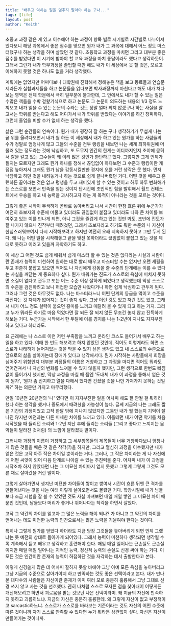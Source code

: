 ```yaml
---
title: "배우고 익히는 일을 멈추지 말아야 하는 구나..."
tags: [life]
layout: post
author: "Keith"
---
```


초중고 과정 같은 게 있고 이수해야 하는 과정이 항목 별로 시기별로 시간별로 나누어져있다보니 해당 과목에서 좋은 점수를 맞으면 뭔가 내가 그 과목에 대해서 어느 정도 마스터했구나 하는 생각을 하며 살았던 것 같다. 초등학교 과정을 마치면 그리고 대부분 좋은 점수를 받았다면 이 시기에 받아야 할 교육 과정을 마치 통달이라도 했다고 생각하듯이. 그래서 그런가 내가 학부과정을 졸업할 때만 해도 내가 이 세상에서 못 할 것은, 모르고 이해하지 못할 것은 하나도 없을 거라 생각했다.

계획에는 없었지만 어쩌다보니 대학원에 진학해서 정해놓은 책을 보고 동료들과 연습문제라든가 실험과제들을 하고 논문들을 읽다보면 박사과정까지 마친다고 해도 내가 쳐다보는 영역은 전체 학문에서 극히 일부분에 불과한데, 그 안에서도 내가 할 수 있는 일은 수많은 책들을 수박 겉핥기식으로 하고 논문도 그 논문이 의도하는 내용의 1/3 정도 느껴보고 내가 읽을 수 있는 논문의 수라는 것도 정말 얼마 되지 않겠구나 하는 사실을 알고서는 학위를 받는다고 해도 어디가서 내가 학위를 받았다는 이야기를 하긴 창피하다, 그런데 졸업을 피할 수가 없네 하는 생각을 했다.

삶은 그런 순간들의 연속이다. 뭔가 내가 굉장히 잘 하는 구나 생각하기가 무섭게 나는 곧 위를 올려다보면서 내가 뭘 하든 이 세상에서 내가 하고 있는 뭔가를 하는 사람들의 수가 정말로 엄청나게 많고 그들의 수준을 전부 랭킹을 내보면 나는 세계 최하위권에 머물러 있는 정도라는 것에 낙심하고, 또 도무지 인간의 한계는 어디까지인지 초야에 묻혀서 칼을 갈고 있는 고수들이 왜 이리 많은 것인가 한탄하곤 했다. 그렇지만 그게 언제가 될지는 모르지만 그래도 뭔가 하나를 정해서 끊임없이 하다보면 그 수준과 랭킹이란 게 점점 높아져서 그래도 뭔가 남을 감동시킬만한 경지에 오를 거란 생각은 못 했다. 먼저 낙담하고 하던 것을 내려놓거나 하는 것으로 쉽게 끝나버렸던 거다. 어떤 것을 배우고 훈련하든 끝이라는 것은 없고 평생을 두고 재미있게 할 수 있는 것이고 하루 하루 변화해가는 스스로를 보면서 만족을 얻는 것이지 단시간에 초인적인 힘을 발휘해서 월드 컨테스트에서 우승을 하고 내 능력을 과시하고자 하는 게 목적이 아니라는 것을 모르는 것이다. 

그렇게 좋은 시작이 무색하게 곧바로 놓아버리고 나서 시간이 한참 흐른 뒤에 누군가가 여전히 초보자의 수준에 머물고 있더라도 끊임없이 붙잡고 있더라도 나와 큰 차이를 보여주고 있는 이를 만나게 되면, 아니 그것을 즐겁게 하고 있는 것만 봐도, 초반에 진도가 잘 나가지 않으니 진작부터 때려쳤던, 그래서 초보자라고 하기도 뭐한 수준의 나 자신이 한심스러워보여서 다시 시작해보려고 하지만 여전히 오래 지속하지 못하고 그만 두게 된다. 왜 나는 어떤 일을 시작해놓고 끝을 맺진 못하더라도 끊임없이 붙잡고 있는 것을 제대로 못하고 이러고 있을까 자학하기도 하고.

이 세상 그 어떤 것도 쉽게 배워서 쉽게 마스터 할 수 있는 것은 없다라는 사실과 사람이란 존재가 능력이 미천하여 원하는 대로 빨리 배우고 마스터할 수는 없지만 오랜 세월을 두고 꾸준히 붙잡고 있으면 적어도 나 자신에게 감동을 줄 수준의 단계에는 이를 수 있다는 사실을 깨닫는 게 중요하다 싶다. 뭔가 배워가는 진도가 스스로의 욕심에 미치지 못하면 소질이 없다고 관두고 또는 어느 수준 이상 잘하게 되었다고 생각했는데 막상 스스로의 수준을 검진하려고 보니 허접한 모습만 나왔다거나 하면 쉽게 낙심하고 관두게 된다. 그러나 그런 것은 아무것도 없다. 나는 마스터라느니 어떤 단계의 등급을 먹이고 수준을 따진다는 것 자체가 없어지는 것이 좋지 싶다. 그냥 이런 것도 있고 저런 것도 있고, 그래서 내가 어느 정도 실력이 붙으면 흥미를 느끼고 매달려 볼 수 있게 되고 하는 거지. 그리고 누가 뭐라든 하기로 마음 먹었다면 잘 되든 잘 되지 않든 무조건 놓지 않고 진득하게 해보는 거다. 누군가는 시작해서 한 두달에 이를 경지를 나는 1-2년이 지나도 지지부진 하고 있다고 하더라도.

요 근래에는 나 스스로 이런 저런 부족함을 느끼고 온라인 코스도 들어가서 배우고 하는 일을 하고 있다. 여태 한 번도 해보려고 하지 않았던 것인데, 적어도 이렇게라도 하면 스스로가 나태하게 늘어져있는 것을 막을 수 있지 싶은 생각도 있고 내 스스로의 수준으로 앞으로의 삶을 살아가는데 장애가 있다고 생각해서다. 뭔가 시작하는 사람들에게 희망을 심어주기 위함인지 대부분 과정들의 이름은 거창하고 그 과정을 마치면 적어도 뭐라도 얻어건져서 나 자신의 변화를 느껴볼 수 있지 않을까 했지만, 그런 생각으로 한번도 빠짐없이 들어가서 했지만, 막상 과정을 마칠 때 쯤엔 '도대체 내가 이 과정을 통해서 얻은 것이 뭔가', '뭔가 좀 진지하고 열을 다해서 했다면 건졌을 것을 나만 가져가지 못하는 것일까?' 하는 의문만 가지고 마무리했다.

만일 10년전 20년전의 '나' 였다면 이 지지부진한 일을 어차피 해도 잘 안될 걸 뭐하러 했나 하는 생각을 했거나 중도에서 때려쳤을 가능성이 높다. 글쎄 지금의 나는 그래도 짧은 기간의 과정이었고 고작 한달 밖에 지나지 않았지만 그동안 내가 뭘 했는지 기억이 잘 나진 않지만 예전과는 다른 미세한 차이를 느끼고 있다. 이를테면 내가 어떤 악기를 처음 시작했을 때 들리던 소리와 1-2년 지난 후에 들리는 소리들 (그리고 좋다고 느껴지는 음악들이 달라진 것처럼) 의 느낌이 달라졌듯 말이다. 

그러니까 과정의 이름이 거창하고 그 세부항목들의 제목들이 너무 거창하다보니 엄청나게 많은 것들을 배운 것 같은 착각(?)을 하지만, 그리고 열심히 과정을 이수했지만 내가 얻은 것은 고작 아주 작은 차이일 뿐이라는 거다. 그러나, 그 작은 차이라는 게 나 자신에게 어떤 씨앗이 되어 다음 단계로 나아갈 수 있는 추진력을 준다. 어차피 내가 이 과정을 시작조차 하지 않았다면 나는 그 미묘한 차이마저 얻지 못했고 그렇게 그렇게 그것도 모른 채로 살아갔을 거란 말이다.

그렇게 살아가면서 생겨난 미묘한 차이들이 쌓이고 쌓여서 시간이 흐른 뒤엔 큰 격차를 만들어낸다는 것을 나는 여태 이렇게 살아오면서도 몰랐던 거다. 학창시절에 내가 남들보다 조금 시험을 잘 볼 수 있었던 것도 사실 따져보면 매일 매일 쌓인 그 미묘한 차이 때문인 것인데, 남들보다 머리가 좋거나 뛰어나다는 착각을 하면서 살았다. 

고작 그 약간의 차이를 얻고자 그 많은 노력을 해야 되나? 가 아니고 그 약간의 차이를 얻어내는 데도 미천한 능력의 인간으로서는 많은 노력을 기울여야 한다는 것이다.

특히나 그렇게 뭔가를 얻었다 하더라도 지금 당장 그것들을 놓아버리게 되면 언제 그랬냐는 듯 예전의 상태로 돌아가게 되어있다. 그래서 능력이 미천하다 생각되면 생각될 수록 계속해서 듣고 배우고 생각하고 훈련해야 한다. 매일 매일 일어나는 근손실도 근손실이지만 매일 매일 일어나는 지적인 능력, 정신적 능력의 손실도 신경 써야 하는 거다. 이 모든 것은 인간이란 존재의 능력이 허접하단 것을 자각하는 데서 출발한다고 본다. 

이렇게 신경쓸게 많은 데 어차피 잘하지 못할 바에야 그냥 아예 모든 욕심을 놓아버리고 그냥 지금의 수준으로 살아가야지 하고 만족하는 것도 좋은 선택이라고 본다. 내가 만나본 대다수의 사람들은 자신이란 존재가 이미 여러 모로 충분히 훌륭해서 그냥 그대로 신경 쓰지 않고 사는 것을 선호했다. 괜히 나처럼 스스로 모자른 점을 찾아내어 어떻게든 개선해보려고 하면서 괴로움을 받는 것보단 나은 선택이라며. 왜 지금의 자신에 만족하지 못하고 괴롭히느냐. 지금의 자신은 충분히 훌륭한데. 왜 그렇게 자신이 없고 부정적이고 sarcastic하느냐. 스스로가 스스로를 바라보는 기준이라는 것도 자신의 어떤 수준에 따른 것이니까 자기 스스로 만족할 수 있다면 누가 뭐라든 상관없지 싶다. 자신은 자신이 만들어가는 것이니까.


